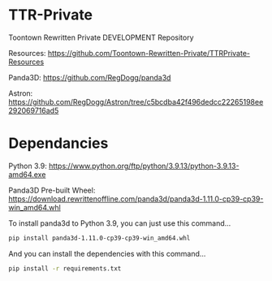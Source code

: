 # TTR-Private

Toontown Rewritten Private DEVELOPMENT Repository

Resources: https://github.com/Toontown-Rewritten-Private/TTRPrivate-Resources

Panda3D: https://github.com/RegDogg/panda3d

Astron: https://github.com/RegDogg/Astron/tree/c5bcdba42f496dedcc22265198ee292069716ad5


# Dependancies
Python 3.9: https://www.python.org/ftp/python/3.9.13/python-3.9.13-amd64.exe

Panda3D Pre-built Wheel: https://download.rewrittenoffline.com/panda3d/panda3d-1.11.0-cp39-cp39-win_amd64.whl

To install panda3d to Python 3.9, you can just use this command...

```sh
pip install panda3d-1.11.0-cp39-cp39-win_amd64.whl
```
And you can install the dependencies with this command...
```sh
pip install -r requirements.txt
```
